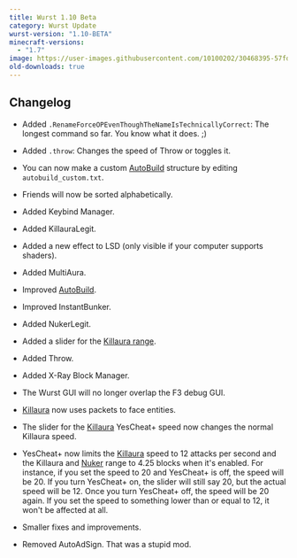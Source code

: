 ```yaml
---
title: Wurst 1.10 Beta
category: Wurst Update
wurst-version: "1.10-BETA"
minecraft-versions:
  - "1.7"
image: https://user-images.githubusercontent.com/10100202/30468395-57fd614e-99eb-11e7-845b-d3ab635f276a.jpg
old-downloads: true
---
```

## Changelog

- Added `.RenameForceOPEvenThoughTheNameIsTechnicallyCorrect`: The longest command so far. You know what it does. ;)

- Added `.throw`: Changes the speed of Throw or toggles it.

- You can now make a custom [AutoBuild](https://wiki.wurstclient.net/autobuild) structure by editing `autobuild_custom.txt`.

- Friends will now be sorted alphabetically.

- Added Keybind Manager.

- Added KillauraLegit.

- Added a new effect to LSD (only visible if your computer supports shaders).

- Added MultiAura.

- Improved [AutoBuild](https://wiki.wurstclient.net/autobuild).

- Improved InstantBunker.

- Added NukerLegit.

- Added a slider for the [Killaura range](https://wiki.wurstclient.net/killaura#range).

- Added Throw.

- Added X-Ray Block Manager.

- The Wurst GUI will no longer overlap the F3 debug GUI.

- [Killaura](https://wiki.wurstclient.net/killaura) now uses packets to face entities.

- The slider for the [Killaura](https://wiki.wurstclient.net/killaura) YesCheat+ speed now changes the normal Killaura speed.

- YesCheat+ now limits the [Killaura](https://wiki.wurstclient.net/killaura) speed to 12 attacks per second and the Killaura and [Nuker](https://wiki.wurstclient.net/nuker) range to 4.25 blocks when it's enabled. For instance, if you set the speed to 20 and YesCheat+ is off, the speed will be 20. If you turn YesCheat+ on, the slider will still say 20, but the actual speed will be 12. Once you turn YesCheat+ off, the speed will be 20 again. If you set the speed to something lower than or equal to 12, it won't be affected at all.

- Smaller fixes and improvements.

- Removed AutoAdSign. That was a stupid mod.
